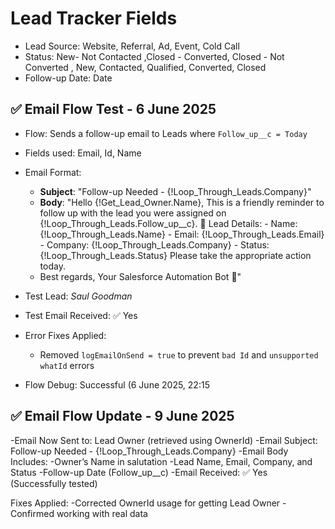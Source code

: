 # Lead Tracker Fields

- Lead Source: Website, Referral, Ad, Event, Cold Call
- Status: New- Not Contacted ,Closed - Converted, Closed - Not Converted , New, Contacted, Qualified, Converted, Closed
- Follow-up Date: Date

## ✅ Email Flow Test - 6 June 2025

- Flow: Sends a follow-up email to Leads where `Follow_up__c = Today`
- Fields used: Email, Id, Name
- Email Format:
  - **Subject**: "Follow-up Needed - {!Loop_Through_Leads.Company}"
  - **Body**: "Hello {!Get_Lead_Owner.Name},  This is a friendly reminder to follow up with the lead you were assigned on {!Loop_Through_Leads.Follow_up__c}.  📌         Lead Details: - Name: {!Loop_Through_Leads.Name} - Email: {!Loop_Through_Leads.Email} - Company: {!Loop_Through_Leads.Company} - Status:                              {!Loop_Through_Leads.Status}      Please take the appropriate action today.
  - Best regards,   Your Salesforce Automation Bot 🤖"
    
- Test Lead: *Saul Goodman*
- Test Email Received: ✅ Yes
- Error Fixes Applied:
  - Removed `logEmailOnSend = true` to prevent `bad Id` and `unsupported whatId` errors
- Flow Debug: Successful (6 June 2025, 22:15

## ✅ Email Flow Update - 9 June 2025

-Email Now Sent to: Lead Owner (retrieved using OwnerId)
-Email Subject: Follow-up Needed - {!Loop_Through_Leads.Company}
-Email Body Includes:
-Owner’s Name in salutation
-Lead Name, Email, Company, and Status
-Follow-up Date (Follow_up__c)
-Email Received: ✅ Yes (Successfully tested)

Fixes Applied:
-Corrected OwnerId usage for getting Lead Owner
-Confirmed working with real data
